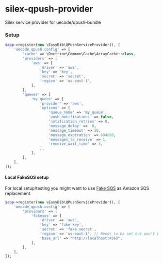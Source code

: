 # silex-qpush-provider
Silex service provider for uecode/qpush-bundle  

### Setup
```php
$app->register(new \EasyBib\QPushServiceProvider(), [
    'uecode_qpush.config' => [
        'cache' => \Doctrine\Common\Cache\ArrayCache::class,
        'providers' => [
            'aws' => [
                'driver' => 'aws',
                'key' => 'key',
                'secret' => 'secret',
                'region' => 'us-east-1',
            ],
        ],
        'queues' => [
            'my_queue' => [
                'provider' => 'aws',
                'options' => [
                    'queue_name' => 'my_queue',
                    'push_notifications' => false,
                    'notification_retries' => 0,
                    'message_delay' =>  0,
                    'message_timeout' => 30,
                    'message_expiration' => 604800,
                    'messages_to_receive' => 1,
                    'receive_wait_time' => 3,
                ],
            ],
        ],
    ],
]);
```

#### Local FakeSQS setup
For local setup/testing you might want to use [Fake SQS](https://github.com/iain/fake_sqs) as Amazon SQS replacement.
```php
$app->register(new \EasyBib\QPushServiceProvider(), [
    'uecode_qpush.config' => [
        'providers' => [
            'fakesqs' => [
                'driver' => 'aws',
                'key' => 'fake key',
                'secret' => 'fake secret',
                'region' => 'us-east-1', // Needs to be set but won't be used
                'base_url' => "http://localhost:4568",
            ],
        ],
    ],
]);
```

